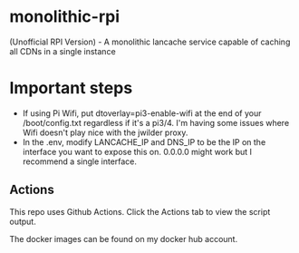 # monolithic-rpi
(Unofficial RPI Version) - A monolithic lancache service capable of caching all CDNs in a single instance

# Important steps
+ If using Pi Wifi, put dtoverlay=pi3-enable-wifi at the end of your /boot/config.txt regardless if it's a pi3/4. I'm having some issues where Wifi doesn't play nice with the jwilder proxy.
+ In the .env, modify LANCACHE_IP and DNS_IP to be the IP on the interface you want to expose this on. 0.0.0.0 might work but I recommend a single interface.

## Actions
This repo uses Github Actions. Click the Actions tab to view the script output.

The docker images can be found on my docker hub account.
